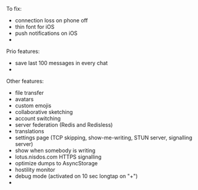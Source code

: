 To fix:
* connection loss on phone off
* thin font for iOS
* push notifications on iOS
* 

Prio features:
* save last 100 messages in every chat
* 

Other features:
* file transfer
* avatars
* custom emojis
* collaborative sketching
* account switching
* server federation (Redis and Redisless)
* translations
* settings page (TCP skipping, show-me-writing, STUN server, signalling server)
* show when somebody is writing
* lotus.nisdos.com HTTPS signalling
* optimize dumps to AsyncStorage
* hostility monitor
* debug mode (activated on 10 sec longtap on "+")
* 

